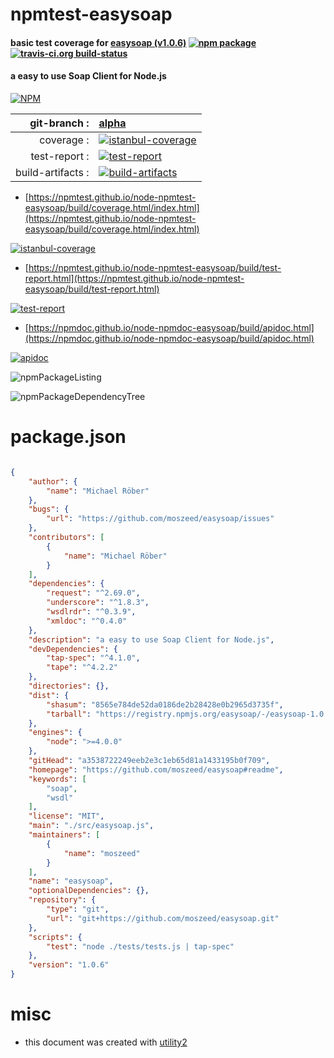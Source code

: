 # npmtest-easysoap

#### basic test coverage for  [easysoap (v1.0.6)](https://github.com/moszeed/easysoap#readme)  [![npm package](https://img.shields.io/npm/v/npmtest-easysoap.svg?style=flat-square)](https://www.npmjs.org/package/npmtest-easysoap) [![travis-ci.org build-status](https://api.travis-ci.org/npmtest/node-npmtest-easysoap.svg)](https://travis-ci.org/npmtest/node-npmtest-easysoap)

#### a easy to use Soap Client for Node.js

[![NPM](https://nodei.co/npm/easysoap.png?downloads=true&downloadRank=true&stars=true)](https://www.npmjs.com/package/easysoap)

| git-branch : | [alpha](https://github.com/npmtest/node-npmtest-easysoap/tree/alpha)|
|--:|:--|
| coverage : | [![istanbul-coverage](https://npmtest.github.io/node-npmtest-easysoap/build/coverage.badge.svg)](https://npmtest.github.io/node-npmtest-easysoap/build/coverage.html/index.html)|
| test-report : | [![test-report](https://npmtest.github.io/node-npmtest-easysoap/build/test-report.badge.svg)](https://npmtest.github.io/node-npmtest-easysoap/build/test-report.html)|
| build-artifacts : | [![build-artifacts](https://npmtest.github.io/node-npmtest-easysoap/glyphicons_144_folder_open.png)](https://github.com/npmtest/node-npmtest-easysoap/tree/gh-pages/build)|

- [https://npmtest.github.io/node-npmtest-easysoap/build/coverage.html/index.html](https://npmtest.github.io/node-npmtest-easysoap/build/coverage.html/index.html)

[![istanbul-coverage](https://npmtest.github.io/node-npmtest-easysoap/build/screenCapture.buildCi.browser.%252Ftmp%252Fbuild%252Fcoverage.lib.html.png)](https://npmtest.github.io/node-npmtest-easysoap/build/coverage.html/index.html)

- [https://npmtest.github.io/node-npmtest-easysoap/build/test-report.html](https://npmtest.github.io/node-npmtest-easysoap/build/test-report.html)

[![test-report](https://npmtest.github.io/node-npmtest-easysoap/build/screenCapture.buildCi.browser.%252Ftmp%252Fbuild%252Ftest-report.html.png)](https://npmtest.github.io/node-npmtest-easysoap/build/test-report.html)

- [https://npmdoc.github.io/node-npmdoc-easysoap/build/apidoc.html](https://npmdoc.github.io/node-npmdoc-easysoap/build/apidoc.html)

[![apidoc](https://npmdoc.github.io/node-npmdoc-easysoap/build/screenCapture.buildCi.browser.%252Ftmp%252Fbuild%252Fapidoc.html.png)](https://npmdoc.github.io/node-npmdoc-easysoap/build/apidoc.html)

![npmPackageListing](https://npmtest.github.io/node-npmtest-easysoap/build/screenCapture.npmPackageListing.svg)

![npmPackageDependencyTree](https://npmtest.github.io/node-npmtest-easysoap/build/screenCapture.npmPackageDependencyTree.svg)



# package.json

```json

{
    "author": {
        "name": "Michael Röber"
    },
    "bugs": {
        "url": "https://github.com/moszeed/easysoap/issues"
    },
    "contributors": [
        {
            "name": "Michael Röber"
        }
    ],
    "dependencies": {
        "request": "^2.69.0",
        "underscore": "^1.8.3",
        "wsdlrdr": "^0.3.9",
        "xmldoc": "^0.4.0"
    },
    "description": "a easy to use Soap Client for Node.js",
    "devDependencies": {
        "tap-spec": "^4.1.0",
        "tape": "^4.2.2"
    },
    "directories": {},
    "dist": {
        "shasum": "8565e784de52da0186de2b28428e0b2965d3735f",
        "tarball": "https://registry.npmjs.org/easysoap/-/easysoap-1.0.6.tgz"
    },
    "engines": {
        "node": ">=4.0.0"
    },
    "gitHead": "a3538722249eeb2e3c1eb65d81a1433195b0f709",
    "homepage": "https://github.com/moszeed/easysoap#readme",
    "keywords": [
        "soap",
        "wsdl"
    ],
    "license": "MIT",
    "main": "./src/easysoap.js",
    "maintainers": [
        {
            "name": "moszeed"
        }
    ],
    "name": "easysoap",
    "optionalDependencies": {},
    "repository": {
        "type": "git",
        "url": "git+https://github.com/moszeed/easysoap.git"
    },
    "scripts": {
        "test": "node ./tests/tests.js | tap-spec"
    },
    "version": "1.0.6"
}
```



# misc
- this document was created with [utility2](https://github.com/kaizhu256/node-utility2)
